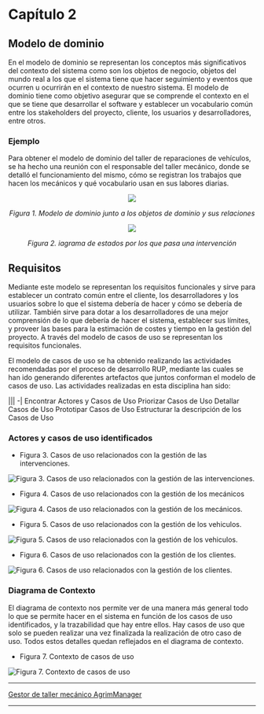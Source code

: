 # Capítulo 2

## Modelo de dominio
En el modelo de dominio se representan los conceptos más significativos del contexto del sistema como son los objetos de negocio, objetos del mundo real a los que el sistema tiene que hacer seguimiento y eventos que ocurren u ocurrirán en el contexto de nuestro sistema. El modelo de dominio tiene como objetivo asegurar que se comprende el contexto en el que se tiene que desarrollar el software y establecer un vocabulario común entre los stakeholders del proyecto, cliente, los usuarios y desarrolladores, entre otros.

### Ejemplo
Para obtener el modelo de dominio del taller de reparaciones de vehículos, se ha hecho una reunión con el responsable del taller mecánico, donde se detalló el funcionamiento del mismo, cómo se registran los trabajos que hacen los mecánicos y qué vocabulario usan en sus labores diarias.

<p align="center">
  <img src="https://user-images.githubusercontent.com/22343642/226901522-95543eba-9204-4cbf-8344-11fc196ed6c0.png" />
</p>
<div align="center">
  <em>Figura 1. Modelo de dominio junto a los objetos de dominio y sus relaciones</em>
</div>

<p align="center">
  <img src="https://user-images.githubusercontent.com/22343642/226903056-48c5bc17-cba7-4fd3-88c9-a40d23616af1.png" />
</p>
<div align="center">
  <em>Figura 2. iagrama de estados por los que pasa una intervención</em>
</div>

## Requisitos
Mediante este modelo se representan los requisitos funcionales y sirve para establecer un contrato común entre el cliente, los desarrolladores y los usuarios sobre lo que el sistema debería de hacer y cómo se debería de utilizar. También sirve para dotar a los desarrolladores de una mejor comprensión de lo que debería de hacer el sistema, establecer sus límites, y proveer las bases para la estimación de costes y tiempo en la gestión del proyecto. A través del modelo de casos de uso se representan los requisitos funcionales.

El modelo de casos de uso se ha obtenido realizando las actividades recomendadas por el proceso de desarrollo RUP, mediante las cuales se han ido generando diferentes artefactos que juntos conforman el modelo de casos de uso. Las actividades realizadas en esta disciplina han sido:

|||
-|
Encontrar Actores y Casos de Uso
Priorizar Casos de Uso
Detallar Casos de Uso
Prototipar Casos de Uso
Estructurar la descripción de los Casos de Uso

### Actores y casos de uso identificados

* Figura 3. Casos de uso relacionados con la gestión de las intervenciones.

![Figura 3. Casos de uso relacionados con la gestión de las intervenciones.](https://user-images.githubusercontent.com/22343642/226904201-b239a26c-31e6-4403-af75-c3126b204f74.png)

* Figura 4. Casos de uso relacionados con la gestión de los mecánicos

![Figura 4. Casos de uso relacionados con la gestión de los mecánicos.](https://user-images.githubusercontent.com/22343642/226904323-03dd3e03-68f8-4f6c-951f-dfad54957255.png)

* Figura 5. Casos de uso relacionados con la gestión de los vehiculos.

![Figura 5. Casos de uso relacionados con la gestión de los vehiculos.](https://user-images.githubusercontent.com/22343642/226904360-b42041c6-2a80-4321-9337-f16c13f75d60.png)

* Figura 6. Casos de uso relacionados con la gestión de los clientes.

![Figura 6. Casos de uso relacionados con la gestión de los clientes.](https://user-images.githubusercontent.com/22343642/226904390-0b18d1d4-28ac-448d-92ed-3fc428f754d0.png)

### Diagrama de Contexto

El diagrama de contexto nos permite ver de una manera más general todo lo que se permite hacer en el sistema en función de los casos de uso identificados, y la trazabilidad que hay entre ellos. Hay casos de uso que solo se pueden realizar una vez finalizada la realización de otro caso de uso. Todos estos detalles quedan reflejados en el diagrama de contexto.

* Figura 7. Contexto de casos de uso

![Figura 7. Contexto de casos de uso](https://user-images.githubusercontent.com/22343642/226904785-9d476899-8937-4813-91b5-935f02f828db.png)

***
[Gestor de taller mecánico AgrimManager](https://www.notion.so/Gestor-de-taller-mec-nico-AgrimManager-a8d44826c2494e15bcb235fc1019938d#cd1d79dbac4146888d6f57438e934567)
***
